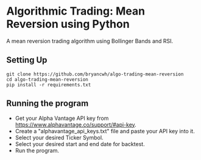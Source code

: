# Algorithmic Trading: Mean Reversion using Python

A mean reversion trading algorithm using Bollinger Bands and RSI.

## Setting Up
```
git clone https://github.com/bryancwh/algo-trading-mean-reversion
cd algo-trading-mean-reversion
pip install -r requirements.txt
```

## Running the program
* Get your Alpha Vantage API key from https://www.alphavantage.co/support/#api-key.
* Create a "alphavantage_api_keys.txt" file and paste your API key into it.
* Select your desired Ticker Symbol.
* Select your desired start and end date for backtest.
* Run the program.
